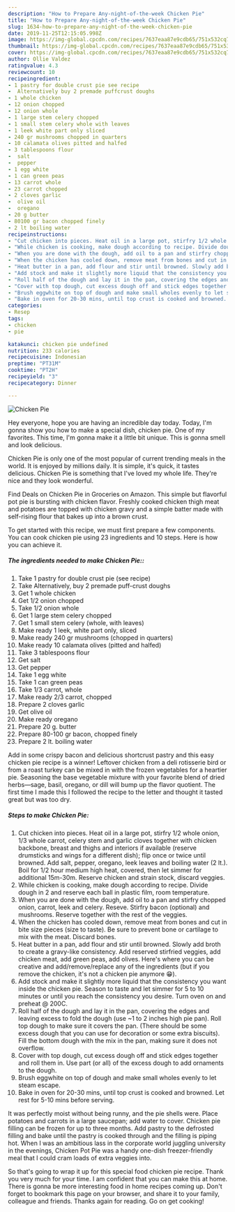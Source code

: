 ```yaml
---
description: "How to Prepare Any-night-of-the-week Chicken Pie"
title: "How to Prepare Any-night-of-the-week Chicken Pie"
slug: 1634-how-to-prepare-any-night-of-the-week-chicken-pie
date: 2019-11-25T12:15:05.998Z
image: https://img-global.cpcdn.com/recipes/7637eaa87e9cdb65/751x532cq70/chicken-pie-recipe-main-photo.jpg
thumbnail: https://img-global.cpcdn.com/recipes/7637eaa87e9cdb65/751x532cq70/chicken-pie-recipe-main-photo.jpg
cover: https://img-global.cpcdn.com/recipes/7637eaa87e9cdb65/751x532cq70/chicken-pie-recipe-main-photo.jpg
author: Ollie Valdez
ratingvalue: 4.3
reviewcount: 10
recipeingredient:
- 1 pastry for double crust pie see recipe
-  Alternatively buy 2 premade puffcrust doughs
- 1 whole chicken
- 12 onion chopped
- 12 onion whole
- 1 large stem celery chopped
- 1 small stem celery whole with leaves
- 1 leek white part only sliced
- 240 gr mushrooms chopped in quarters
- 10 calamata olives pitted and halfed
- 3 tablespoons flour
-  salt
-  pepper
- 1 egg white
- 1 can green peas
- 13 carrot whole
- 23 carrot chopped
- 2 cloves garlic
-  olive oil
-  oregano
- 20 g butter
- 80100 gr bacon chopped finely
- 2 lt boiling water
recipeinstructions:
- "Cut chicken into pieces. Heat oil in a large pot, stirfry 1/2 whole onion, 1/3 whole carrot, celery stem and garlic cloves together with chicken backbone, breast and thighs and interiors if available (reserve drumsticks and wings for a different dish); flip once or twice until browned. Add salt, pepper, oregano, leek leaves and boiling water (2 lt.). Boil for 1/2 hour medium high heat, covered, then let simmer for additional 15m-30m. Reserve chicken and strain stock, discard veggies."
- "While chicken is cooking, make dough according to recipe. Divide dough in 2 and reserve each ball in plastic film, room temperature."
- "When you are done with the dough, add oil to a pan and stirfry chopped onion, carrot, leek and celery. Reseve. Stirfry bacon (optional) and mushrooms. Reserve together with the rest of the veggies."
- "When the chicken has cooled down, remove meat from bones and cut in bite size pieces (size to taste). Be sure to prevent bone or cartilage to mix with the meat. Discard bones."
- "Heat butter in a pan, add flour and stir until browned. Slowly add broth to create a gravy-like consistency. Add reserved stirfried veggies, add chicken meat, add green peas, add olives. Here&#39;s where you can be creative and add/remove/replace any of the ingredients (but if you remove the chicken, it&#39;s not a chicken pie anymore 😁)."
- "Add stock and make it slightly more liquid that the consistency you want inside the chicken pie. Season to taste and let simmer for 5 to 10 minutes or until you reach the consistency you desire. Turn oven on and preheat @ 200C."
- "Roll half of the dough and lay it in the pan, covering the edges and leaving excess to fold the dough (use ~1 to 2 inches high pie pan). Roll top dough to make sure it covers the pan. (There should be some excess dough that you can use for decoration or some extra biscuits). Fill the bottom dough with the mix in the pan, making sure it does not overflow."
- "Cover with top dough, cut excess dough off and stick edges together and roll them in. Use part (or all) of the excess dough to add ornaments to the dough."
- "Brush eggwhite on top of dough and make small wholes evenly to let steam escape."
- "Bake in oven for 20-30 mins, until top crust is cooked and browned. Let rest for 5-10 mins before serving."
categories:
- Resep
tags:
- chicken
- pie

katakunci: chicken pie undefined
nutrition: 233 calories
recipecuisine: Indonesian
preptime: "PT31M"
cooktime: "PT2H"
recipeyield: "3"
recipecategory: Dinner

---
```



![Chicken Pie](https://img-global.cpcdn.com/recipes/7637eaa87e9cdb65/751x532cq70/chicken-pie-recipe-main-photo.jpg)

Hey everyone, hope you are having an incredible day today. Today, I'm gonna show you how to make a special dish, chicken pie. One of my favorites. This time, I'm gonna make it a little bit unique. This is gonna smell and look delicious.

Chicken Pie is only one of the most popular of current trending meals in the world. It is enjoyed by millions daily. It is simple, it's quick, it tastes delicious. Chicken Pie is something that I've loved my whole life. They're nice and they look wonderful.

Find Deals on Chicken Pie in Groceries on Amazon. This simple but flavorful pot pie is bursting with chicken flavor. Freshly cooked chicken thigh meat and potatoes are topped with chicken gravy and a simple batter made with self-rising flour that bakes up into a brown crust.


To get started with this recipe, we must first prepare a few components. You can cook chicken pie using 23 ingredients and 10 steps. Here is how you can achieve it.

##### The ingredients needed to make Chicken Pie::

1. Take 1 pastry for double crust pie (see recipe)
1. Take  Alternatively, buy 2 premade puff-crust doughs
1. Get 1 whole chicken
1. Get 1/2 onion chopped
1. Take 1/2 onion whole
1. Get 1 large stem celery chopped
1. Get 1 small stem celery (whole, with leaves)
1. Make ready 1 leek, white part only, sliced
1. Make ready 240 gr mushrooms (chopped in quarters)
1. Make ready 10 calamata olives (pitted and halfed)
1. Take 3 tablespoons flour
1. Get  salt
1. Get  pepper
1. Take 1 egg white
1. Take 1 can green peas
1. Take 1/3 carrot, whole
1. Make ready 2/3 carrot, chopped
1. Prepare 2 cloves garlic
1. Get  olive oil
1. Make ready  oregano
1. Prepare 20 g. butter
1. Prepare 80-100 gr bacon, chopped finely
1. Prepare 2 lt. boiling water


Add in some crispy bacon and delicious shortcrust pastry and this easy chicken pie recipe is a winner! Leftover chicken from a deli rotisserie bird or from a roast turkey can be mixed in with the frozen vegetables for a heartier pie. Seasoning the base vegetable mixture with your favorite blend of dried herbs—sage, basil, oregano, or dill will bump up the flavor quotient. The first time I made this I followed the recipe to the letter and thought it tasted great but was too dry. 

##### Steps to make Chicken Pie:

1. Cut chicken into pieces. Heat oil in a large pot, stirfry 1/2 whole onion, 1/3 whole carrot, celery stem and garlic cloves together with chicken backbone, breast and thighs and interiors if available (reserve drumsticks and wings for a different dish); flip once or twice until browned. Add salt, pepper, oregano, leek leaves and boiling water (2 lt.). Boil for 1/2 hour medium high heat, covered, then let simmer for additional 15m-30m. Reserve chicken and strain stock, discard veggies.
1. While chicken is cooking, make dough according to recipe. Divide dough in 2 and reserve each ball in plastic film, room temperature.
1. When you are done with the dough, add oil to a pan and stirfry chopped onion, carrot, leek and celery. Reseve. Stirfry bacon (optional) and mushrooms. Reserve together with the rest of the veggies.
1. When the chicken has cooled down, remove meat from bones and cut in bite size pieces (size to taste). Be sure to prevent bone or cartilage to mix with the meat. Discard bones.
1. Heat butter in a pan, add flour and stir until browned. Slowly add broth to create a gravy-like consistency. Add reserved stirfried veggies, add chicken meat, add green peas, add olives. Here&#39;s where you can be creative and add/remove/replace any of the ingredients (but if you remove the chicken, it&#39;s not a chicken pie anymore 😁).
1. Add stock and make it slightly more liquid that the consistency you want inside the chicken pie. Season to taste and let simmer for 5 to 10 minutes or until you reach the consistency you desire. Turn oven on and preheat @ 200C.
1. Roll half of the dough and lay it in the pan, covering the edges and leaving excess to fold the dough (use ~1 to 2 inches high pie pan). Roll top dough to make sure it covers the pan. (There should be some excess dough that you can use for decoration or some extra biscuits). Fill the bottom dough with the mix in the pan, making sure it does not overflow.
1. Cover with top dough, cut excess dough off and stick edges together and roll them in. Use part (or all) of the excess dough to add ornaments to the dough.
1. Brush eggwhite on top of dough and make small wholes evenly to let steam escape.
1. Bake in oven for 20-30 mins, until top crust is cooked and browned. Let rest for 5-10 mins before serving.


It was perfectly moist without being runny, and the pie shells were. Place potatoes and carrots in a large saucepan; add water to cover. Chicken pie filling can be frozen for up to three months. Add pastry to the defrosted filling and bake until the pastry is cooked through and the filling is piping hot. When I was an ambitious lass in the corporate world juggling university in the evenings, Chicken Pot Pie was a handy one-dish freezer-friendly meal that I could cram loads of extra veggies into. 

So that's going to wrap it up for this special food chicken pie recipe. Thank you very much for your time. I am confident that you can make this at home. There is gonna be more interesting food in home recipes coming up. Don't forget to bookmark this page on your browser, and share it to your family, colleague and friends. Thanks again for reading. Go on get cooking!
